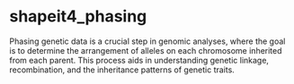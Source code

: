 # shapeit4_phasing
Phasing genetic data is a crucial step in genomic analyses, where the goal is to determine the arrangement of alleles on each chromosome inherited from each parent. This process aids in understanding genetic linkage, recombination, and the inheritance patterns of genetic traits.
